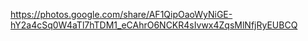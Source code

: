 https://photos.google.com/share/AF1QipOaoWyNiGE-hY2a4cSq0W4aTl7hTDM1_eCAhrO6NCKR4sIvwx4ZqsMlNfjRyEUBCQ
